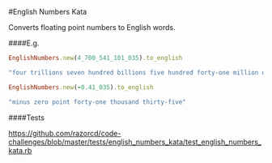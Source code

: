 #English Numbers Kata

Converts floating point numbers to English words.

####E.g.

```ruby
EnglishNumbers.new(4_700_541_101_035).to_english

"four trillions seven hundred billions five hundred forty-one million one hundred one thousand thirty-five"
```

```ruby
EnglishNumbers.new(-0.41_035).to_english

"minus zero point forty-one thousand thirty-five"
```

####Tests

https://github.com/razorcd/code-challenges/blob/master/tests/english_numbers_kata/test_english_numbers_kata.rb
